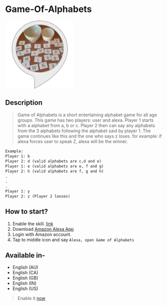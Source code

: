 # Game-Of-Alphabets
![image](game_of_alphabets.png)


## Description
> Game of Alphabets is a short entertaining alphabet game for all age groups. 
This game has two players: user and alexa. 
Player 1 starts with a alphabet from a, b or c. Player 2 then can say any alphabets from the 3 alphabets following the alphabet said by player 1. The game continues like this and the one who says z loses. for example: if alexa forces user to speak Z, alexa will be the winner.

```
Example:
Player 1: b
Player 2: d (valid alphabets are c,d and e)
Player 1: e (valid alphabets are e, f and g)
Player 2: h (valid alphabets are f, g and h)
.
.
.
Player 1: y
Player 2: z (Player 2 looses)
```
## How to start?
1. Enable the skill. [link](https://www.amazon.com/Mohit-arora-Game-of-Alphabets/dp/B07J9Y4P8F/ref=sr_1_1?ie=UTF8&qid=1550778796&sr=8-1&keywords=game+of+alphabets+alexa+skill)
2. Download [Amazon Alexa App](https://play.google.com/store/apps/details?id=com.amazon.dee.app&hl=en_IN)
3. Login with Amazon account.
4. Tap to middle icon and say `Alexa, open Game of Alphabets`

## Available in-
- English (AU)
- English (CA)
- English (GB)
- English (IN)
- English (US)

> Enable it [now](https://www.amazon.com/Mohit-arora-Game-of-Alphabets/dp/B07J9Y4P8F/ref=sr_1_1?ie=UTF8&qid=1550778796&sr=8-1&keywords=game+of+alphabets+alexa+skill)
